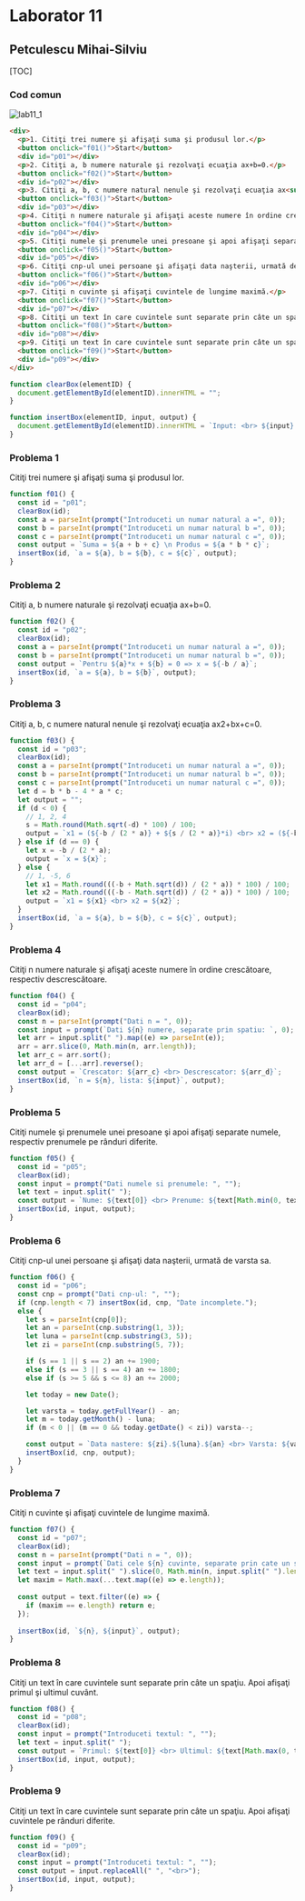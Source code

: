 # Laborator 11

## Petculescu Mihai-Silviu

[TOC]

### Cod comun

![lab11_1](./img/lab11_1.png) 

```html
<div>
  <p>1. Citiţi trei numere şi afişaţi suma şi produsul lor.</p>
  <button onclick="f01()">Start</button>
  <div id="p01"></div>
  <p>2. Citiţi a, b numere naturale şi rezolvaţi ecuaţia ax+b=0.</p>
  <button onclick="f02()">Start</button>
  <div id="p02"></div>
  <p>3. Citiţi a, b, c numere natural nenule şi rezolvaţi ecuaţia ax<sup>2</sup>+bx+c=0.</p>
  <button onclick="f03()">Start</button>
  <div id="p03"></div>
  <p>4. Citiţi n numere naturale şi afişaţi aceste numere în ordine crescătoare, respectiv descrescătoare.</p>
  <button onclick="f04()">Start</button>
  <div id="p04"></div>
  <p>5. Citiţi numele şi prenumele unei presoane şi apoi afişaţi separate numele, respectiv prenumele pe rânduri diferite.</p>
  <button onclick="f05()">Start</button>
  <div id="p05"></div>
  <p>6. Citiţi cnp-ul unei persoane şi afişaţi data naşterii, urmată de varsta sa.</p>
  <button onclick="f06()">Start</button>
  <div id="p06"></div>
  <p>7. Citiţi n cuvinte şi afişaţi cuvintele de lungime maximă.</p>
  <button onclick="f07()">Start</button>
  <div id="p07"></div>
  <p>8. Citiţi un text în care cuvintele sunt separate prin câte un spaţiu. Apoi afişaţi primul şi ultimul cuvânt.</p>
  <button onclick="f08()">Start</button>
  <div id="p08"></div>
  <p>9. Citiţi un text în care cuvintele sunt separate prin câte un spaţiu. Apoi afişaţi cuvintele pe rânduri diferite.</p>
  <button onclick="f09()">Start</button>
  <div id="p09"></div>
</div>
```

```javascript
function clearBox(elementID) {
  document.getElementById(elementID).innerHTML = "";
}

function insertBox(elementID, input, output) {
  document.getElementById(elementID).innerHTML = `Input: <br> ${input} <br> Rezultat: <br> ${output}`;
}
```

### Problema 1

Citiţi trei numere şi afişaţi suma şi produsul lor.

```javascript
function f01() {
  const id = "p01";
  clearBox(id);
  const a = parseInt(prompt("Introduceti un numar natural a =", 0));
  const b = parseInt(prompt("Introduceti un numar natural b =", 0));
  const c = parseInt(prompt("Introduceti un numar natural c =", 0));
  const output = `Suma = ${a + b + c} \n Produs = ${a * b * c}`;
  insertBox(id, `a = ${a}, b = ${b}, c = ${c}`, output);
}
```

### Problema 2

Citiţi a, b numere naturale şi rezolvaţi ecuaţia ax+b=0.

```javascript
function f02() {
  const id = "p02";
  clearBox(id);
  const a = parseInt(prompt("Introduceti un numar natural a =", 0));
  const b = parseInt(prompt("Introduceti un numar natural b =", 0));
  const output = `Pentru ${a}*x + ${b} = 0 => x = ${-b / a}`;
  insertBox(id, `a = ${a}, b = ${b}`, output);
}
```

### Problema 3

Citiţi a, b, c numere natural nenule şi rezolvaţi ecuaţia ax2+bx+c=0.

```javascript
function f03() {
  const id = "p03";
  clearBox(id);
  const a = parseInt(prompt("Introduceti un numar natural a =", 0));
  const b = parseInt(prompt("Introduceti un numar natural b =", 0));
  const c = parseInt(prompt("Introduceti un numar natural c =", 0));
  let d = b * b - 4 * a * c;
  let output = "";
  if (d < 0) {
    // 1, 2, 4
    s = Math.round(Math.sqrt(-d) * 100) / 100;
    output = `x1 = (${-b / (2 * a)} + ${s / (2 * a)}*i) <br> x2 = (${-b / (2 * a)} - ${s / (2 * a)}*i)`;
  } else if (d == 0) {
    let x = -b / (2 * a);
    output = `x = ${x}`;
  } else {
    // 1, -5, 6
    let x1 = Math.round(((-b + Math.sqrt(d)) / (2 * a)) * 100) / 100;
    let x2 = Math.round(((-b - Math.sqrt(d)) / (2 * a)) * 100) / 100;
    output = `x1 = ${x1} <br> x2 = ${x2}`;
  }
  insertBox(id, `a = ${a}, b = ${b}, c = ${c}`, output);
}
```

### Problema 4

Citiţi n numere naturale şi afişaţi aceste numere în ordine crescătoare, respectiv descrescătoare.

```javascript
function f04() {
  const id = "p04";
  clearBox(id);
  const n = parseInt(prompt("Dati n = ", 0));
  const input = prompt(`Dati ${n} numere, separate prin spatiu: `, 0);
  let arr = input.split(" ").map((e) => parseInt(e));
  arr = arr.slice(0, Math.min(n, arr.length));
  let arr_c = arr.sort();
  let arr_d = [...arr].reverse();
  const output = `Crescator: ${arr_c} <br> Descrescator: ${arr_d}`;
  insertBox(id, `n = ${n}, lista: ${input}`, output);
}
```

### Problema 5

Citiţi numele şi prenumele unei presoane şi apoi afişaţi separate numele, respectiv prenumele pe rânduri diferite.

```javascript
function f05() {
  const id = "p05";
  clearBox(id);
  const input = prompt("Dati numele si prenumele: ", "");
  let text = input.split(" ");
  const output = `Nume: ${text[0]} <br> Prenume: ${text[Math.min(0, text.length - 1)]}`;
  insertBox(id, input, output);
}
```

### Problema 6

Citiţi cnp-ul unei persoane şi afişaţi data naşterii, urmată de varsta sa.

```javascript
function f06() {
  const id = "p06";
  const cnp = prompt("Dati cnp-ul: ", "");
  if (cnp.length < 7) insertBox(id, cnp, "Date incomplete.");
  else {
    let s = parseInt(cnp[0]);
    let an = parseInt(cnp.substring(1, 3));
    let luna = parseInt(cnp.substring(3, 5));
    let zi = parseInt(cnp.substring(5, 7));

    if (s == 1 || s == 2) an += 1900;
    else if (s == 3 || s == 4) an += 1800;
    else if (s >= 5 && s <= 8) an += 2000;

    let today = new Date();

    let varsta = today.getFullYear() - an;
    let m = today.getMonth() - luna;
    if (m < 0 || (m == 0 && today.getDate() < zi)) varsta--;

    const output = `Data nastere: ${zi}.${luna}.${an} <br> Varsta: ${varsta}`;
    insertBox(id, cnp, output);
  }
}
```

### Problema 7

Citiţi n cuvinte şi afişaţi cuvintele de lungime maximă.

```javascript
function f07() {
  const id = "p07";
  clearBox(id);
  const n = parseInt(prompt("Dati n = ", 0));
  const input = prompt(`Dati cele ${n} cuvinte, separate prin cate un spatiu: `, "");
  let text = input.split(" ").slice(0, Math.min(n, input.split(" ").length));
  let maxim = Math.max(...text.map((e) => e.length));
  
  const output = text.filter((e) => {
    if (maxim == e.length) return e;
  });
  
  insertBox(id, `${n}, ${input}`, output);
}
```

### Problema 8

Citiţi un text în care cuvintele sunt separate prin câte un spaţiu. Apoi afişaţi primul şi ultimul cuvânt.

```javascript
function f08() {
  const id = "p08";
  clearBox(id);
  const input = prompt("Introduceti textul: ", "");
  let text = input.split(" ");
  const output = `Primul: ${text[0]} <br> Ultimul: ${text[Math.max(0, text.length - 1)]}`;
  insertBox(id, input, output);
}
```

### Problema 9

Citiţi un text în care cuvintele sunt separate prin câte un spaţiu. Apoi afişaţi cuvintele pe rânduri diferite.

```javascript
function f09() {
  const id = "p09";
  clearBox(id);
  const input = prompt("Introduceti textul: ", "");
  const output = input.replaceAll(" ", "<br>");
  insertBox(id, input, output);
}
```

